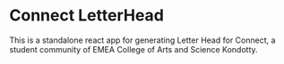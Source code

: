 # Connect LetterHead

This is a standalone react app for generating Letter Head for Connect, a student community of EMEA College of Arts and Science Kondotty.